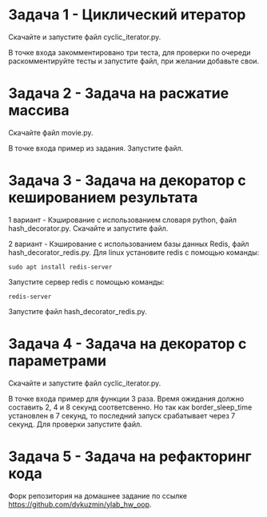# **Задача 1 - Циклический итератор**

Скачайте и запустите файл cyclic_iterator.py.

В точке входа закомментировано три теста, для проверки по очереди
раскомментируйте тесты и запустите файл, при желании добавьте свои.

# **Задача 2 - Задача на расжатие массива**

Скачайте файл movie.py.

В точке входа пример из задания. Запустите файл.

# **Задача 3 - Задача на декоратор с кешированием результата**

1 вариант - Кэширование с использованием словаря python, файл hash_decorator.py.
Скачайте и запустите файл.

2 вариант - Кэширование с использованием базы данных Redis, 
файл hash_decorator_redis.py. Для linux установите redis с помощью команды:

`sudo apt install redis-server`

Запустите сервер redis с помощью команды:

`redis-server`

Запустите файл hash_decorator_redis.py.

# **Задача 4 - Задача на декоратор с параметрами**

Скачайте и запустите файл cyclic_iterator.py.

В точке входа пример для функции 3 раза. Время ожидания должно составить 2, 4 и 8 секунд
соответсвенно. Но так как border_sleep_time установлен в 7 секунд, то последний запуск 
срабатывает через 7 секунд. Для проверки запустите файл.

# **Задача 5 - Задача на рефакторинг кода**

Форк репозитория на домашнее задание по ссылке 
https://github.com/dvkuzmin/ylab_hw_oop.
